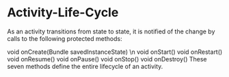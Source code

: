 # Activity-Life-Cycle

As an activity transitions from state to state, it is notified of the change by calls to the following protected methods:

 void onCreate(Bundle savedInstanceState) \n
 void onStart()
 void onRestart()
 void onResume()
 void onPause()
 void onStop()
 void onDestroy()
These seven methods define the entire lifecycle of an activity.






